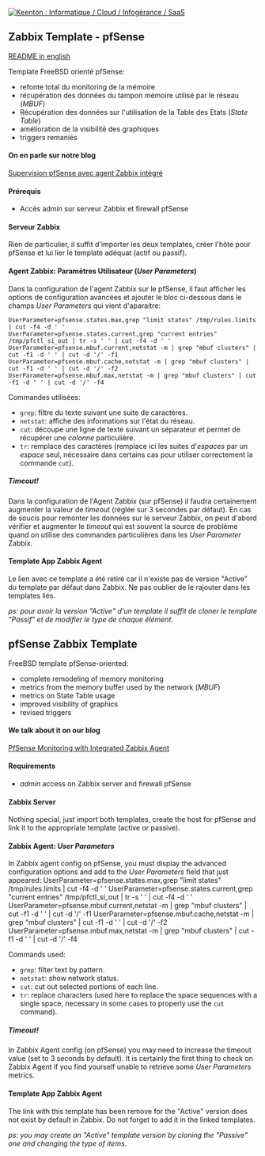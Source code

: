 [![Keenton : Informatique / Cloud / Infogérance / SaaS](https://www.keenton.com/keenton_github.png)](https://www.keenton.com)

## Zabbix Template - pfSense
[README in english](#pfsense-zabbix-template)

Template FreeBSD orienté pfSense:
  - refonte total du monitoring de la mémoire
  - récupération des données du tampon mémoire utilisé par le réseau (_MBUF_)
  - Récupération des données sur l'utilisation de la Table des Etats (_State Table_)
  - amélioration de la visibilité des graphiques
  - triggers remaniés

#### On en parle sur notre blog
[Supervision pfSense avec agent Zabbix intégré](https://www.keenton.com/supervision-pfsense-avec-agent-zabbix-integre/)

#### Prérequis
  - Accès admin sur serveur Zabbix et firewall pfSense

#### Serveur Zabbix
Rien de particulier, il suffit d'importer les deux templates, créer l'hôte pour pfSense et lui lier le template adéquat (actif ou passif).

#### Agent Zabbix: Paramètres Utilisateur (_User Parameters_)
Dans la configuration de l'agent Zabbix sur le pfSense, il faut afficher les options de configuration avancées et ajouter le bloc ci-dessous dans le champs _User Parameters_ qui vient d'aparaitre:

    UserParameter=pfsense.states.max,grep "limit states" /tmp/rules.limits | cut -f4 -d ' '
    UserParameter=pfsense.states.current,grep "current entries" /tmp/pfctl_si_out | tr -s ' ' | cut -f4 -d ' '
    UserParameter=pfsense.mbuf.current,netstat -m | grep "mbuf clusters" | cut -f1 -d ' ' | cut -d '/' -f1
    UserParameter=pfsense.mbuf.cache,netstat -m | grep "mbuf clusters" | cut -f1 -d ' ' | cut -d '/' -f2
    UserParameter=pfsense.mbuf.max,netstat -m | grep "mbuf clusters" | cut -f1 -d ' ' | cut -d '/' -f4

Commandes utilisées:
  * `grep`: filtre du texte suivant une suite de caractères.
  * `netstat`: affiche des informations sur l'état du réseau.
  * `cut`: découpe une ligne de texte suivant un séparateur et permet de récupérer une _colonne_ particulière.
  * `tr`: remplace des caractères (remplace ici les suites d'_espaces_ par un _espace_ seul, nécessaire dans certains cas pour utiliser correctement la commande `cut`).

##### _Timeout!_
Dans la configuration de l'Agent Zabbix (sur pfSense) il faudra certainement augmenter la valeur de _timeout_ (réglée sur 3 secondes par défaut). En cas de soucis pour remonter les données sur le serveur Zabbix, on peut d'abord vérifier et augmenter le _timeout_ qui est souvent la source de problème quand on utilise des commandes particulières dans les _User Parameter_ Zabbix.

#### Template App Zabbix Agent
Le lien avec ce template a été retiré car il n'existe pas de version "Active" du template par défaut dans Zabbix. Ne pas oublier de le rajouter dans les templates liés.

_ps: pour avoir la version "Active" d'un template il suffit de cloner le template "Passif" et de modifier le type de chaque élément._


## pfSense Zabbix Template
FreeBSD template pfSense-oriented:
  - complete remodeling of memory monitoring
  - metrics from the memory buffer used by the network (_MBUF_)
  - metrics on State Table usage
  - improved visibility of graphics
  - revised triggers

#### We talk about it on our blog
[PfSense Monitoring with Integrated Zabbix Agent](https://www.keenton.com/supervision-pfsense-avec-agent-zabbix-integre/)

#### Requirements
  - _admin_ access on Zabbix server and firewall pfSense

#### Zabbix Server
Nothing special, just import both templates, create the host for pfSense and link it to the appropriate template (active or passive).

#### Zabbix Agent: _User Parameters_
In Zabbix agent config on pfSense, you must display the advanced configuration options and add to the _User Parameters_ field that just appeared:
    UserParameter=pfsense.states.max,grep "limit states" /tmp/rules.limits | cut -f4 -d ' '
    UserParameter=pfsense.states.current,grep "current entries" /tmp/pfctl_si_out | tr -s ' ' | cut -f4 -d ' '
    UserParameter=pfsense.mbuf.current,netstat -m | grep "mbuf clusters" | cut -f1 -d ' ' | cut -d '/' -f1
    UserParameter=pfsense.mbuf.cache,netstat -m | grep "mbuf clusters" | cut -f1 -d ' ' | cut -d '/' -f2
    UserParameter=pfsense.mbuf.max,netstat -m | grep "mbuf clusters" | cut -f1 -d ' ' | cut -d '/' -f4

Commands used:
  - `grep`: filter text by pattern.
  - `netstat`: show network status.
  - `cut`: cut out selected portions of each line.
  - `tr`: replace characters (used here to replace the space sequences with a single space, necessary in some cases to properly use the `cut` command).

##### _Timeout!_
In Zabbix Agent config (on pfSense) you may need to increase the timeout value (set to 3 seconds by default). It is certainly the first thing to check on Zabbix Agent if you find yourself unable to retrieve some _User Parameters_ metrics.

#### Template App Zabbix Agent
The link with this template has been remove for the "Active" version does not exist by default in Zabbix. Do not forget to add it in the linked templates.

_ps: you may create an "Active" template version by cloning the "Passive" one and changing the type of items._
